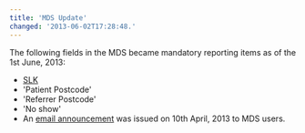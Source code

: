 ```yaml
---
title: 'MDS Update'
changed: '2013-06-02T17:28:48.'
---
```


<p>The following fields in the MDS became mandatory reporting items as of the 1st June, 2013:</p>
<ul>
<li><a href="../../mds-updates/slk/index.html">SLK</a></li>
<li>'Patient Postcode'</li>
<li>'Referrer Postcode'</li>
<li>'No show'</li>
<li>An <a href="../../news-announcements/2013-04-10/index.html">email announcement</a> was issued on 10th April, 2013 to MDS users.</li>
</ul>
